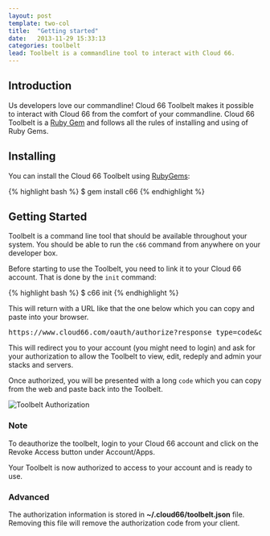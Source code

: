 ```yaml
---
layout: post
template: two-col
title:  "Getting started"
date:   2013-11-29 15:33:13
categories: toolbelt
lead: Toolbelt is a commandline tool to interact with Cloud 66.
---
```


## Introduction

Us developers love our commandline! Cloud 66 Toolbelt makes it possible to interact with Cloud 66 from the comfort of your commandline.
Cloud 66 Toolbelt is a [Ruby Gem](https://rubygems.org/gems/c66) and follows all the rules of installing and using of Ruby Gems.

## Installing
You can install the Cloud 66 Toolbelt using [RubyGems](http://rubygems.org/):

{% highlight bash %}
$ gem install c66
{% endhighlight %}

## Getting Started
Toolbelt is a command line tool that should be available throughout your system. You should be able to run the `c66` command from anywhere on your developer box.

Before starting to use the Toolbelt, you need to link it to your Cloud 66 account. That is done by the `init` command:

{% highlight bash %}
$ c66 init
{% endhighlight %}

This will return with a URL like that the one below which you can copy and paste into your browser. 

<pre class="terminal">
https://www.cloud66.com/oauth/authorize?response_type=code&amp;client_id=173...664c&amp;redirect_uri=urn%3Aietf%3Awg%3Aoauth%3A2.0%3Aoob&amp;scope=public+redeploy+admin</pre>

This will redirect you to your account (you might need to login) and ask for your authorization to allow the Toolbelt to view, edit, redeply and admin your stacks and servers.

Once authorized, you will be presented with a long `code` which you can copy from the web and paste back into the Toolbelt.

![Toolbelt Authorization](http://cdn.cloud66.com/images/help/toolbelt_authorization.png)

<div class="notice notice-warning">
	<h3>Note</h3>
    <p>To deauthorize the toolbelt, login to your Cloud 66 account and click on the Revoke Access button under Account/Apps.</p>
</div>

Your Toolbelt is now authorized to access to your account and is ready to use.

<div class="notice">
	<h3>Advanced</h3>
    <p>The authorization information is stored in <b>~/.cloud66/toolbelt.json</b> file. Removing this file will remove the authorization code from your client.</p>
</div>
